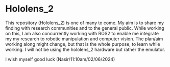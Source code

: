 # Hololens_2
This repository (Hololens_2) is one of many to come.
My aim is to share my finding with research communities and to the general public.
While working on this, I am also concurrently working with ROS2 to enable me integrate my my research to robotic manipulation and computer vision.
The plan/aim working along might change, but that is the whole purpose, to learn while working.
I will not be using the hololens_2 hardware but rather the emulator.

I wish myself good luck (Nasir/11:10am/02/06/2024)
